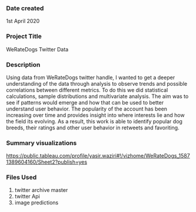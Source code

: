### Date created
1st April 2020

### Project Title
WeRateDogs Twitter Data

### Description
Using data from WeRateDogs twitter handle, I wanted to get a deeper understanding of the data through analysis  to observe trends and possible correlations between different metrics. To do this we did statistical calculations, sample distributions and multivariate analysis. The aim was to see if patterns would emerge and how that can be used to better understand user behavior. The popularity of the account  has been increasing  over time and provides insight into where interests lie and how the field its evolving. As a result, this work is able to identify popular dog breeds, their ratings and other user behavior in retweets and favoriting.

### Summary visualizations
https://public.tableau.com/profile/yasir.waziri#!/vizhome/WeRateDogs_15871389604160/Sheet2?publish=yes

### Files Used
1. twitter archive master
1. twitter Api
1. image predictions

